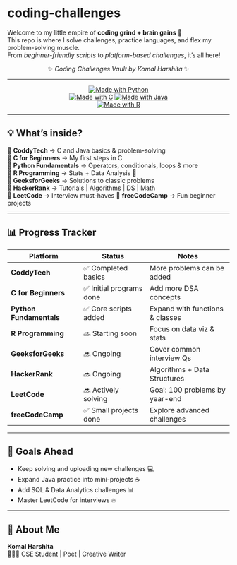 # coding-challenges

Welcome to my little empire of **coding grind + brain gains** 🌸  
This repo is where I solve challenges, practice languages, and flex my problem-solving muscle.  
From *beginner-friendly scripts* to *platform-based challenges*, it’s all here!

<div align="center">

✨ *Coding Challenges Vault by Komal Harshita* ✨  

---

[![Made with Python](https://img.shields.io/badge/Python-3.11-blue?logo=python&logoColor=white)](https://www.python.org/)  
[![Made with C](https://img.shields.io/badge/C-Language-00599C?logo=c&logoColor=white)](https://en.wikipedia.org/wiki/C_(programming_language))  
[![Made with Java](https://img.shields.io/badge/Java-Programming-orange?logo=openjdk&logoColor=white)](https://www.java.com/)  
[![Made with R](https://img.shields.io/badge/R-Programming-276DC3?logo=r&logoColor=white)](https://www.r-project.org/)  

</div>

---

## 💡 What’s inside?

📂 **CoddyTech** → C and Java basics & problem-solving  
📂 **C for Beginners** → My first steps in C  
📂 **Python Fundamentals** → Operators, conditionals, loops & more  
📂 **R Programming** → Stats + Data Analysis 🧮  
📂 **GeeksforGeeks** → Solutions to classic problems  
📂 **HackerRank** → Tutorials | Algorithms | DS | Math  
📂 **LeetCode** → Interview must-haves 
📂 **freeCodeCamp** → Fun beginner projects  

---

## 📊 Progress Tracker

| Platform       | Status        | Notes |
|----------------|--------------|-------|
| **CoddyTech** | ✅ Completed basics | More problems can be added |
| **C for Beginners** | ✅ Initial programs done | Add more DSA concepts |
| **Python Fundamentals** | ✅ Core scripts added | Expand with functions & classes |
| **R Programming** | 🔜 Starting soon | Focus on data viz & stats |
| **GeeksforGeeks** | 🔜 Ongoing | Cover common interview Qs |
| **HackerRank** | 🔜 Ongoing | Algorithms + Data Structures |
| **LeetCode** | 🔜 Actively solving | Goal: 100 problems by year-end |
| **freeCodeCamp** | ✅ Small projects done | Explore advanced challenges | 

---

## 🚀 Goals Ahead

- Keep solving and uploading new challenges 💻  
- Expand Java practice into mini-projects ☕  
- Add SQL & Data Analytics challenges 📊  
- Master LeetCode for interviews 🔥  

---

## 🌸 About Me

**Komal Harshita**  
👩🏻‍💻 CSE Student | Poet | Creative Writer 
